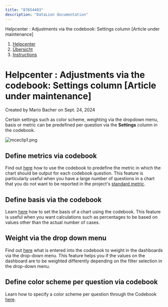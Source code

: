```yaml
---
title: "87654403"
description: "DataLion documentation"
---
```


Helpcenter : Adjustments via the codebook: Settings column \[Article under maintenance\]  

1.  [Helpcenter](index.html)
2.  [Übersicht](2982609.html)
3.  [Instructions](Instructions_85524497.html)

# Helpcenter : Adjustments via the codebook: Settings column \[Article under maintenance\]

Created by Mario Bacher on Sept. 24, 2024

Certain settings such as color scheme, weighting via the dropdown menu, basis or metric can be predefined per question via the **Settings** column in the codebook.

![mceclip1.png](/img/87490571.png?width=760)

## Define metrics via codebook 

Find out [here](https://datalion.zendesk.com/hc/de/articles/4958821724818-Define-metric-per-chart-via-codebook) how to use the codebook to predefine the metric in which the chart should be output for each codebook question. This feature is particularly useful when you have a large number of questions in a chart that you do not want to be reported in the project's [standard metric](https://datalion.zendesk.com/hc/de/articles/4417739351826-Settings-for-displaying-values-Value-display).

## Define basis via the codebook 

Learn [here](https://datalion.zendesk.com/hc/de/articles/4418323919762-Codebook-Different-bases-calculate-the-base-of-a-question-yourself) how to set the basis of a chart using the codebook. This feature is useful when you want calculations such as percentages to be based on values other than the actual number of cases.

## Weight via the drop down menu

Find out [here](https://datalion.zendesk.com/hc/de/articles/4418412320402-Weight-via-the-dropdown-menu) what is entered into the codebook to weight in the dashboards via the drop-down menu. This feature helps you if the values on the dashboard are to be weighted differently depending on the filter selection in the drop-down menu.

## Define color scheme per question via codebook

Learn how to specify a color scheme per question through the Codebook [here](https://datalion.zendesk.com/hc/de/articles/360028594992-Individuelle-Farbschemata-nach-Frage-Variable-anlegen).